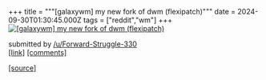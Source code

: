 +++
title = """[galaxywm] my new fork of dwm (flexipatch)"""
date = 2024-09-30T01:30:45.000Z
tags = ["reddit","wm"]
+++
[![[galaxywm] my new fork of dwm (flexipatch)](https://preview.redd.it/ynk11eupnurd1.png?width=640&crop=smart&auto=webp&s=279e298385fa736ef11b16e90c19aa4605e2d833 "[galaxywm] my new fork of dwm (flexipatch)")](https://www.reddit.com/r/unixporn/comments/1fsk5y0/galaxywm_my_new_fork_of_dwm_flexipatch/)

submitted by [/u/Forward-Struggle-330](https://www.reddit.com/user/Forward-Struggle-330)  
[\[link\]](https://i.redd.it/ynk11eupnurd1.png) [\[comments\]](https://www.reddit.com/r/unixporn/comments/1fsk5y0/galaxywm_my_new_fork_of_dwm_flexipatch/)

[[source]](https://www.reddit.com/r/unixporn/comments/1fsk5y0/galaxywm_my_new_fork_of_dwm_flexipatch/)
